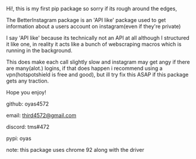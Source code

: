 Hi!, this is my first pip package so sorry if its rough around the edges,

The BetterInstagram package is an 'API like' package used to get information about a users account on instagram(even if they're private)

I say 'API like' because its technically not an API at all although I structured it like one, in reality it acts like a bunch of webscraping macros which is running in the background.

This does make each call slightly slow and instagram may get angy if there are many(alot.) logins, if that does happen i recommend using a vpn(hotspotshield is free and good), but ill try fix this ASAP if this package gets any traction.

Hope you enjoy!

github: oyas4572

email: third4572@gmail.com

discord: tms#472

pypi: oyas

note: this package uses chrome 92 along with the driver